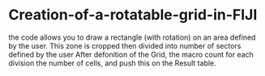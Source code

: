 # Creation-of-a-rotatable-grid-in-FIJI
the code allows you to draw a rectangle (with rotation) on an area defined by the user. This zone is cropped then divided into number of sectors defined by the user
After defonition of the Grid, the macro count for each division the number of cells, and push this on the Result table.
